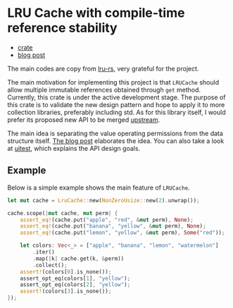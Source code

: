 # LRU Cache with compile-time reference stability

* [crate](https://crates.io/crates/ref-stable-lru)
* [blog post][blog_post]

The main codes are copy from [lru-rs][lru-rs], very grateful for the project.

The main motivation for implementing this project is that `LRUCache` should allow multiple immutable references obtained through `get` method. Currently, this crate is under the active development stage. The purpose of this crate is to validate the new design pattern and hope to apply it to more collection libraries, preferably including std. As for this library itself, I would prefer its proposed new API to be merged [upstream][lru-rs].

The main idea is separating the value operating permissions from the data structure itself. [The blog post][blog_post] elaborates the idea. You can also take a look at [uitest](./tests/ui/test.rs), which explains the API design goals.

## Example

Below is a simple example shows the main feature of `LRUCache`.

```rust
let mut cache = LruCache::new(NonZeroUsize::new(2).unwrap());

cache.scope(|mut cache, mut perm| {
    assert_eq!(cache.put("apple", "red", &mut perm), None);
    assert_eq!(cache.put("banana", "yellow", &mut perm), None);
    assert_eq!(cache.put("lemon", "yellow", &mut perm), Some("red"));

    let colors: Vec<_> = ["apple", "banana", "lemon", "watermelon"]
        .iter()
        .map(|k| cache.get(k, &perm))
        .collect();
    assert!(colors[0].is_none());
    assert_opt_eq(colors[1], "yellow");
    assert_opt_eq(colors[2], "yellow");
    assert!(colors[3].is_none());
});
```

[blog_post]:https://blog.cocl2.com/posts/rust-ref-stable-collection/
[lru-rs]:https://github.com/jeromefroe/lru-rs
